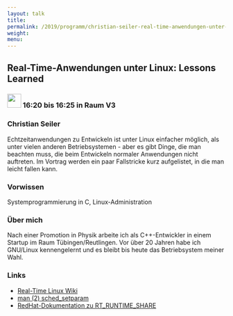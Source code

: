 ```yaml
---
layout: talk
title:
permalink: /2019/programm/christian-seiler-real-time-anwendungen-unter-linux-lessons-learned/
weight:
menu:
---
```

## Real-Time-Anwendungen unter Linux: Lessons Learned

### <img height = "32" src="../../../images/lightning.svg"> 16:20 bis 16:25 in Raum V3

### Christian Seiler

Echtzeitanwendungen zu Entwickeln ist unter Linux einfacher möglich, als unter vielen anderen Betriebsystemen - aber es gibt Dinge, die man beachten muss, die beim Entwickeln normaler Anwendungen nicht auftreten. Im Vortrag werden ein paar Fallstricke kurz aufgelistet, in die man leicht fallen kann.

### Vorwissen

Systemprogrammierung in C, Linux-Administration

### Über mich

Nach einer Promotion in Physik arbeite ich als C++-Entwickler in einem Startup im Raum Tübingen/Reutlingen. Vor über 20 Jahren habe ich GNU/Linux kennengelernt und es bleibt bis heute das Betriebsystem meiner Wahl.

### Links

- <a href="https://rt.wiki.kernel.org/index.php/Main_Page" target="_blank">Real-Time Linux Wiki</a>
- <a href="https://linux.die.net/man/2/sched_setparam" target="_blank">man (2) sched_setparam</a>
- <a href="https://access.redhat.com/documentation/en-us/red_hat_enterprise_linux_for_real_time/7/html/tuning_guide/real_time_throttling" target="_blank">RedHat-Dokumentation zu RT_RUNTIME_SHARE</a>